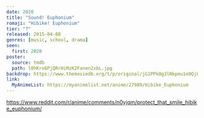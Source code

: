 ```yaml
---
date: 2020
title: "Sound! Euphonium"
romaji: "Hibike! Euphonium"
tier: "?"
released: 2015-04-08
genres: [music, school, drama]
seen:
  first: 2020
poster:
  source: tmdb
  path: l0hKrx6PjQRrHiMzK2Fanen2xbL.jpg
backdrop: https://www.themoviedb.org/t/p/original/jG1PPk0g3lNkpmu1eOQjLVTG4ml.jpg
link:
  MyAnimeList: https://myanimelist.net/anime/27989/Hibike_Euphonium
---
```


<https://www.reddit.com/r/anime/comments/n0yjqm/protect_that_smile_hibike_euphonium/>
